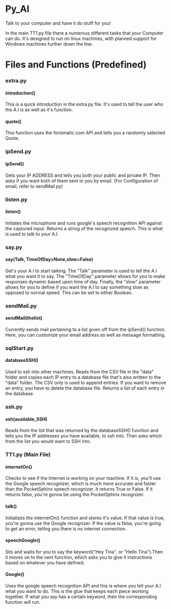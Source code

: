 # Py_AI
Talk to your computer and have it do stuff for you!

In the main TT1.py file there a numerous different tasks that your Computer can do. It's designed to run on linux machines, with planned support for Windows machines further down the line.

# Files and Functions (Predefined)
### extra.py 
#### introduction()
This is a quick introduction in the extra.py file. It's used to tell the user who the A.I is as well as it's function.
#### quote()
This function uses the forismatic.com API and tells you a randomly selected Quote.

### ipSend.py
#### ipSend()
Gets your IP ADDRESS and tells you both your public and private IP. Then asks if you want both of them sent to you by email. (For Configuration of email, refer to sendMail.py)

### listen.py
#### listen()
Initiates the microphone and runs google's speech recognition API against the captured input. Returns a string of the recognized speech. This is what is used to talk to your A.I.

### say.py
#### say(Talk, TimeOfDay=None,slow=False)
Get's your A.I to start talking. The "Talk" parameter is used to tell the A.I what you want it to say. The "TimeOfDay" parameter allows for you to make responses dynamic based upon time of day. Finally, the "slow" parameter allows for you to define if you want the A.I to say something slow as opposed to normal speed. This can be set to either Boolean.

### sendMail.py
#### sendMail(thelist)
Currently sends mail pertaining to a list given off from the ipSend() function. Here, you can customize your email address as well as message formatting.

### sqlStart.py
#### databaseSSH()
Used to ssh into other machines. Reads from the CSV file in the "data" folder and copies each IP entry to a database file that's also written to the "data" folder. The CSV only is used to append entries. If you want to remove an entry, you have to delete the database file. Returns a list of each entry in the database.

### ssh.py
#### ssh(available_SSH)
Reads from the list that was returned by the databaseSSH() function and tells you the IP addresses you have available, to ssh into. Then asks which from the list you would want to SSH into.

### TT1.py (Main File)
#### internetOn() 
Checks to see if the Internet is working on your machine. If it is, you'll use the Google speech recognizer, which is much more accurate and faster than the PocketSphinx speech recognizer. It returns True or False. If it returns false, you're gonna be using the PocketSphinx recognizer.

#### talk()
Initializes the internetOn() function and stores it's value. If that value is true, you're gonna use the Google recognizer. If the value is false, you're going to get an error, telling you there is no internet connection.

#### speechGoogle()
Sits and waits for you to say the keyword("Hey Tina", or "Hello Tina").Then it moves on to the next function, which asks you to give it instructions based on whatever you have defined.

#### Google()
Uses the google speech recognition API and this is where you tell your A.I what you want to do. This is the glue that keeps each piece working together. If what you say has a certain keyword, then the corresponding function will run.
